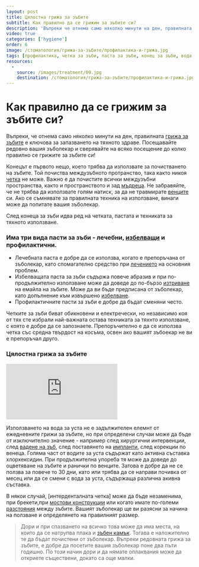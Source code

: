 ```yaml
---
layout: post
title: Цялостна грижа за зъбите
subtitle: Как правилно да се грижим за зъбите си?
description: 'Въпреки че отнема само няколко минути на ден, правилната грижа за зъбите е ключова за запазването на тяхното здраве. Посещавайте редовно вашия зъболекар и сверявайте на всяко посещение до колко правилно се грижите за зъбите си!'
video: true
categories: ['hygiene']
order: 6
image: /стоматология/грижа-за-зъбите/профилактика-и-грижа.jpg
tags: [профилактика, четка за зъби, паста за зъби, конец за зъби, вода за уста]
resources:
  -
    source: /images/treatment/09.jpg
    destination: /стоматология/грижа-за-зъбите/профилактика-и-грижа.jpg
---
```

# Как правилно да се грижим за зъбите си?

Въпреки, че отнема само няколко минути на ден, правилната [грижа за зъбите](../зъболекар/стоматологична-профилактика.html "Профилактична грижа за зъбите") е ключова за запазването на тяхното здраве. Посещавайте редовно вашия зъболекар и сверявайте на всяко посещение до колко правилно се грижите за зъбите си!

Конецът е първото нещо, което трябва да използвате за почистването на зъбите. Той почиства междузъбното протранство, така както никоя [четка](../стоматология/четка-за-зъби.html "Електрическа или обикновена четка за зъби") не може. Важно е да почистите всички мeждузъбни пространства, както и пространството и зад [мъдреца](../стоматология/мъдрец.html "Вадене на мъдрец при добър зъболекар"). Не забравяйте, че не трябва да използвате голям натиск, за да не травмирате [венците](../зъболекар/услуги/лечение-на-венци.html "Лечение на венци") си. Ако се съмнявате за правилната техника на използване, винаги може да попитате вашия зъболекар. 

След конеца за зъби идва ред на четката, пастата и техниката за тяхното използване.

### Има три вида пасти за зъби - лечебни, [избелващи](../стоматология/избелване-на-зъби-в-домашни-условия.html "Избелващи системи за зъби за в домашни условия под контрола на зъболекар")  и профилактични.
- Лечебната паста е добре да се използва, когато е препоръчана от зъболекар, като спомагателно средство при [лечението](../зъболекар/лечение-на-зъби.html "Лечение на зъби при добър зъболекар") на основния проблем. 
- Избелващата паста за зъби съдържа повече абразив и при по-продължително използване може да доведе до по-бързо [изтриване](../стоматология/изтриване-на-зъбите.html "Изтриване на зъбите") на емайла на зъбите. Може да ви бъде предписана от зъболекар, като допълнение към извършено [избелване](../зъболекар/услуги/избелване-на-зъби.html "Избелване на зъби").
- Профилактичните пасти за зъби е добре да бъдат сменяни често.

Четките за зъби биват обикновени и електречески, но независимо коя от тях сте избрали най-важната остава техниката за тяхнто използване, с която е добре да се запознаете. Препоръчително е да се използва четка със средна твърдост на косъма, освен ако вашият зъбоекар не ви е препоръчал друго.

### Цялостна грижа за зъбите

<iframe class="video" src="http://www.youtube.com/embed/vQkyXgdQAeU?rel=0" frameborder="0" allowfullscreen></iframe>

Използването на вода за уста не е задължителен елемнт от ежедневните грижи за зъбите, но при определени случаи може да бъде от изключително значение - например след хирургични интервенции, след [вадене на зъб](../зъболекар/услуги/вадене-на-зъб.html "Вадене на зъб"), след поставянето на [импланти](../зъболекар/услуги/зъбни-импланти.html "Поставяне на зъбни импланти"), след корекции по венеца. Голяма част от водите за уста съдържат като активна съставка хлорхексидин. При продължителна упореба тя може да доведе до оцветяване на зъбите и ранички по венците. Затова е добре да не се ползва за повече то 30 дни, като или трябва да се направи почивка от месец или да се смени с вода за уста, съдържаща различна акивна съставка.

В някои случай, [интерденталната четка] може да бъде незаменима, при брекети,при [мостови конструкции](../зъболекар/услуги/коронки-и-мостове.html "Поставяне на коронки и мостове") или когато имате по-големи [разстояния](../стоматология/разстояние-между-зъбите.html "Затваряне на разстояния между зъбите") между зъбите. Вашият зъболекар ще ви разясни за начина на ползване и определянето на правилният размер.

> Дори и при спазването на всичко това може да има места, на които да се натрупва плака и [зъбен камък](../стоматология/почистване-на-зъбен-камък.html "Почистване на зъбен камък"). Тогава е наложително те да бъдат почистени от зъболекар. Въпреки редовната грижа за зъбите, е добре да посетите вашия зъболекар поне два пъти годишно. По този начин дори и да нямате оплаквания може да откриете съществени, докато са още малки.
